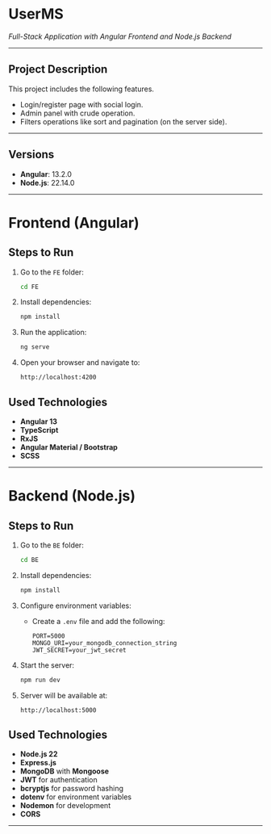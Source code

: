 # UserMS

*Full-Stack Application with Angular Frontend and Node.js Backend*

---

## Project Description

This project includes the following features.
 - Login/register page with social login.
 - Admin panel with crude operation.
 - Filters operations like sort and pagination (on the server side).

---

## Versions

* **Angular**: 13.2.0
* **Node.js**: 22.14.0

---

# Frontend (Angular)
## Steps to Run

1. Go to the `FE` folder:

   ```bash
   cd FE
   ```
2. Install dependencies:

   ```bash
   npm install
   ```
3. Run the application:

   ```bash
   ng serve
   ```
4. Open your browser and navigate to:

   ```
   http://localhost:4200
   ```

## Used Technologies

* **Angular 13**
* **TypeScript**
* **RxJS**
* **Angular Material / Bootstrap**
* **SCSS**

---

# Backend (Node.js)
## Steps to Run

1. Go to the `BE` folder:

   ```bash
   cd BE
   ```
2. Install dependencies:

   ```bash
   npm install
   ```
3. Configure environment variables:

   * Create a `.env` file and add the following:

     ```
     PORT=5000
     MONGO_URI=your_mongodb_connection_string
     JWT_SECRET=your_jwt_secret
     ```
4. Start the server:

   ```bash
   npm run dev
   ```
5. Server will be available at:

   ```
   http://localhost:5000
   ```

## Used Technologies

* **Node.js 22**
* **Express.js**
* **MongoDB** with **Mongoose**
* **JWT** for authentication
* **bcryptjs** for password hashing
* **dotenv** for environment variables
* **Nodemon** for development
* **CORS**

---
